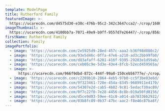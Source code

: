```yaml
---
template: ModelPage
title: Rutherford Family
featuredImage: >-
  https://ucarecdn.com/d4575d30-e30c-476b-95c2-342c3647cca2/-/crop/1600x733/0,243/-/preview/
imageThumbnail: >-
  https://ucarecdn.com/4100bb7a-7071-49e9-b9ff-9557d7e26447/-/crop/856x1279/96,133/-/preview/
firstName: Rutherford Family
collection: Family
imagePortfolio:
  - image: 'https://ucarecdn.com/2e5925d9-28ed-457c-aaa2-b36f98d880c2/'
  - image: 'https://ucarecdn.com/93e5d46c-0ffa-47e6-a210-ad3c2bb99fb0/'
  - image: 'https://ucarecdn.com/d83afaff-6201-416f-9395-29203e1d59ab/'
  - image: 'https://ucarecdn.com/ceb05c9e-5d3e-43e4-8fcb-52ecd459565a/'
  - image: >-
      https://ucarecdn.com/966f9dbd-872c-444f-99a8-150ceb56777e/-/crop/1534x1121/387,0/-/preview/
  - image: 'https://ucarecdn.com/c2289b10-2864-4eb5-97b0-cc5f3be83e6d/'
  - image: 'https://ucarecdn.com/9f323461-720e-454a-8345-9689911e4170/'
  - image: 'https://ucarecdn.com/54307e2d-cab5-4b82-9c81-5edacf30ac89/'
  - image: 'https://ucarecdn.com/0f7c22f0-7e28-4456-8c8b-019a50fd8156/'
  - image: 'https://ucarecdn.com/d5ce9d03-59ee-41c0-a014-ab7833662922/'
  - image: 'https://ucarecdn.com/03b8fc89-0b37-47bc-aac2-f8e46c87ba8f/'
---
```


